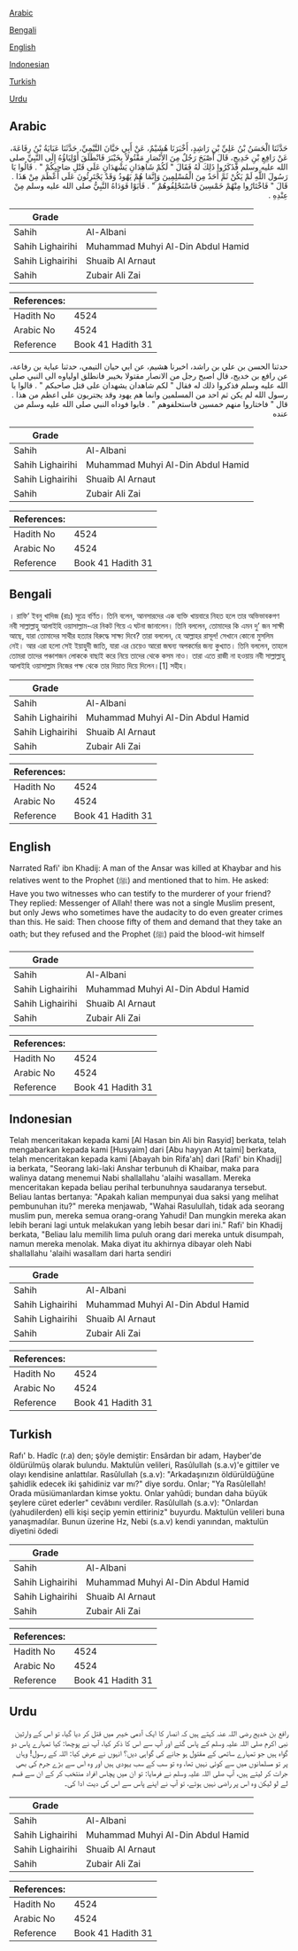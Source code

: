 [Arabic](#arabic)

[Bengali](#bengali)

[English](#english)

[Indonesian](#indonesian)

[Turkish](#turkish)

[Urdu](#urdu)

## Arabic


<div dir="rtl" lang="ar" style={{fontSize:'larger',backgroundColor:'#f8f9fa',padding:20}}>
حَدَّثَنَا الْحَسَنُ بْنُ عَلِيِّ بْنِ رَاشِدٍ، أَخْبَرَنَا هُشَيْمٌ، عَنْ أَبِي حَيَّانَ التَّيْمِيِّ، حَدَّثَنَا عَبَايَةُ بْنُ رِفَاعَةَ، عَنْ رَافِعِ بْنِ خَدِيجٍ، قَالَ أَصْبَحَ رَجُلٌ مِنَ الأَنْصَارِ مَقْتُولاً بِخَيْبَرَ فَانْطَلَقَ أَوْلِيَاؤُهُ إِلَى النَّبِيِّ صلى الله عليه وسلم فَذَكَرُوا ذَلِكَ لَهُ فَقَالَ ‏"‏ لَكُمْ شَاهِدَانِ يَشْهَدَانِ عَلَى قَتْلِ صَاحِبِكُمْ ‏"‏ ‏.‏ قَالُوا يَا رَسُولَ اللَّهِ لَمْ يَكُنْ ثَمَّ أَحَدٌ مِنَ الْمُسْلِمِينَ وَإِنَّمَا هُمْ يَهُودُ وَقَدْ يَجْتَرِئُونَ عَلَى أَعْظَمَ مِنْ هَذَا ‏.‏ قَالَ ‏"‏ فَاخْتَارُوا مِنْهُمْ خَمْسِينَ فَاسْتَحْلِفُوهُمْ ‏"‏ ‏.‏ فَأَبَوْا فَوَدَاهُ النَّبِيُّ صلى الله عليه وسلم مِنْ عِنْدِهِ ‏.‏
</div>
<div style={{backgroundColor:'#f8f9fa',padding:20, marginBottom: 10}}><table> <thead> <tr> <th>Grade</th> <th></th> </tr> </thead> <tbody> <tr><td>Sahih</td><td>Al-Albani</td></tr><tr><td>Sahih Lighairihi</td><td>Muhammad Muhyi Al-Din Abdul Hamid</td></tr><tr><td>Sahih Lighairihi</td><td>Shuaib Al Arnaut</td></tr><tr><td>Sahih</td><td>Zubair Ali Zai</td></tr></tbody></table><table> <thead> <tr> <th>References:</th> <th></th> </tr> </thead> <tbody><tr><td>Hadith No</td><td>4524</td></tr><tr><td>Arabic No</td><td>4524</td></tr><tr><td>Reference</td><td>Book 41 Hadith 31</td></tr></tbody></table></div>


<div dir="rtl" lang="ar" style={{fontSize:'larger',backgroundColor:'#f8f9fa',padding:20}}>
حدثنا الحسن بن علي بن راشد، اخبرنا هشيم، عن ابي حيان التيمي، حدثنا عباية بن رفاعة، عن رافع بن خديج، قال اصبح رجل من الانصار مقتولا بخيبر فانطلق اولياوه الى النبي صلى الله عليه وسلم فذكروا ذلك له فقال " لكم شاهدان يشهدان على قتل صاحبكم " . قالوا يا رسول الله لم يكن ثم احد من المسلمين وانما هم يهود وقد يجتريون على اعظم من هذا . قال " فاختاروا منهم خمسين فاستحلفوهم " . فابوا فوداه النبي صلى الله عليه وسلم من عنده
</div>
<div style={{backgroundColor:'#f8f9fa',padding:20, marginBottom: 10}}><table> <thead> <tr> <th>Grade</th> <th></th> </tr> </thead> <tbody> <tr><td>Sahih</td><td>Al-Albani</td></tr><tr><td>Sahih Lighairihi</td><td>Muhammad Muhyi Al-Din Abdul Hamid</td></tr><tr><td>Sahih Lighairihi</td><td>Shuaib Al Arnaut</td></tr><tr><td>Sahih</td><td>Zubair Ali Zai</td></tr></tbody></table><table> <thead> <tr> <th>References:</th> <th></th> </tr> </thead> <tbody><tr><td>Hadith No</td><td>4524</td></tr><tr><td>Arabic No</td><td>4524</td></tr><tr><td>Reference</td><td>Book 41 Hadith 31</td></tr></tbody></table></div>

## Bengali


<div dir="ltr" lang="bn" style={{fontSize:'larger',backgroundColor:'#f8f9fa',padding:20}}>
। রাফি‘ ইবনু খাদিজ (রাঃ) সূত্রে বর্ণিত। তিনি বলেন, আনসারদের এক ব্যক্তি খায়বারে নিহত হলে তার অভিভাবকগণ নবী সাল্লাল্লাহু আলাইহি ওয়াসাল্লাম-এর নিকট গিয়ে এ ঘটনা জানালেন। তিনি বললেন, তোমাদের কি এমন দু’ জন সাক্ষী আছে, যারা তোমাদের সাথীর হত্যার বিরুদ্ধে সাক্ষ্য দিবে? তারা বললেন, হে আল্লাহর রাসূল! সেখানে কোনো মুসলিম নেই। আর এরা হলো সেই ইয়াহুদী জাতি, যারা এর চেয়েও আরো জঘন্য অপকর্মের জন্য কুখ্যাত। তিনি বললেন, তাহলে তোমরা তাদের পঞ্চাশজন লোককে বাছাই করে নিয়ে তাদের থেকে কসম নাও। তারা এতে রাজী না হওয়ায় নবী সাল্লাল্লাহু আলাইহি ওয়াসাল্লাম নিজের পক্ষ থেকে তার দিয়াত দিয়ে দিলেন।[1] সহীহ।
</div>
<div style={{backgroundColor:'#f8f9fa',padding:20, marginBottom: 10}}><table> <thead> <tr> <th>Grade</th> <th></th> </tr> </thead> <tbody> <tr><td>Sahih</td><td>Al-Albani</td></tr><tr><td>Sahih Lighairihi</td><td>Muhammad Muhyi Al-Din Abdul Hamid</td></tr><tr><td>Sahih Lighairihi</td><td>Shuaib Al Arnaut</td></tr><tr><td>Sahih</td><td>Zubair Ali Zai</td></tr></tbody></table><table> <thead> <tr> <th>References:</th> <th></th> </tr> </thead> <tbody><tr><td>Hadith No</td><td>4524</td></tr><tr><td>Arabic No</td><td>4524</td></tr><tr><td>Reference</td><td>Book 41 Hadith 31</td></tr></tbody></table></div>

## English


<div dir="ltr" lang="en" style={{fontSize:'larger',backgroundColor:'#f8f9fa',padding:20}}>
Narrated Rafi' ibn Khadij: A man of the Ansar was killed at Khaybar and his relatives went to the Prophet (ﷺ) and mentioned that to him. He asked: Have you two witnesses who can testify to the murderer of your friend? They replied: Messenger of Allah! there was not a single Muslim present, but only Jews who sometimes have the audacity to do even greater crimes than this. He said: Then choose fifty of them and demand that they take an oath; but they refused and the Prophet (ﷺ) paid the blood-wit himself
</div>
<div style={{backgroundColor:'#f8f9fa',padding:20, marginBottom: 10}}><table> <thead> <tr> <th>Grade</th> <th></th> </tr> </thead> <tbody> <tr><td>Sahih</td><td>Al-Albani</td></tr><tr><td>Sahih Lighairihi</td><td>Muhammad Muhyi Al-Din Abdul Hamid</td></tr><tr><td>Sahih Lighairihi</td><td>Shuaib Al Arnaut</td></tr><tr><td>Sahih</td><td>Zubair Ali Zai</td></tr></tbody></table><table> <thead> <tr> <th>References:</th> <th></th> </tr> </thead> <tbody><tr><td>Hadith No</td><td>4524</td></tr><tr><td>Arabic No</td><td>4524</td></tr><tr><td>Reference</td><td>Book 41 Hadith 31</td></tr></tbody></table></div>

## Indonesian


<div dir="ltr" lang="id" style={{fontSize:'larger',backgroundColor:'#f8f9fa',padding:20}}>
Telah menceritakan kepada kami [Al Hasan bin Ali bin Rasyid] berkata, telah mengabarkan kepada kami [Husyaim] dari [Abu hayyan At taimi] berkata, telah menceritakan kepada kami [Abayah bin Rifa'ah] dari [Rafi' bin Khadij] ia berkata, "Seorang laki-laki Anshar terbunuh di Khaibar, maka para walinya datang menemui Nabi shallallahu 'alaihi wasallam. Mereka menceritakan kepada beliau perihal terbunuhnya saudaranya tersebut. Beliau lantas bertanya: "Apakah kalian mempunyai dua saksi yang melihat pembunuhan itu?" mereka menjawab, "Wahai Rasulullah, tidak ada seorang muslim pun, mereka semua orang-orang Yahudi! Dan mungkin mereka akan lebih berani lagi untuk melakukan yang lebih besar dari ini." Rafi' bin Khadij berkata, "Beliau lalu memilih lima puluh orang dari mereka untuk disumpah, namun mereka menolak. Maka diyat itu akhirnya dibayar oleh Nabi shallallahu 'alaihi wasallam dari harta sendiri
</div>
<div style={{backgroundColor:'#f8f9fa',padding:20, marginBottom: 10}}><table> <thead> <tr> <th>Grade</th> <th></th> </tr> </thead> <tbody> <tr><td>Sahih</td><td>Al-Albani</td></tr><tr><td>Sahih Lighairihi</td><td>Muhammad Muhyi Al-Din Abdul Hamid</td></tr><tr><td>Sahih Lighairihi</td><td>Shuaib Al Arnaut</td></tr><tr><td>Sahih</td><td>Zubair Ali Zai</td></tr></tbody></table><table> <thead> <tr> <th>References:</th> <th></th> </tr> </thead> <tbody><tr><td>Hadith No</td><td>4524</td></tr><tr><td>Arabic No</td><td>4524</td></tr><tr><td>Reference</td><td>Book 41 Hadith 31</td></tr></tbody></table></div>

## Turkish


<div dir="ltr" lang="tr" style={{fontSize:'larger',backgroundColor:'#f8f9fa',padding:20}}>
Rafı' b. Hadîc (r.a) den; şöyle demiştir: Ensârdan bir adam, Hayber'de öldürülmüş olarak bulundu. Maktulün velileri, Rasûlullah (s.a.v)'e gittiler ve olayı kendisine anlattılar. Rasûlullah (s.a.v): "Arkadaşınızın öldürüldüğüne şahidlik edecek iki şahidiniz var mı?" diye sordu. Onlar; "Ya Rasûlellah! Orada müsiümanlardan kimse yoktu. Onlar yahûdi; bundan daha büyük şeylere cüret ederler" cevâbını verdiler. Rasûlullah (s.a.v): "Onlardan (yahudilerden) elli kişi seçip yemin ettiriniz" buyurdu. Maktulün velileri buna yanaşmadılar. Bunun üzerine Hz, Nebi (s.a.v) kendi yanından, maktulün diyetini ödedi
</div>
<div style={{backgroundColor:'#f8f9fa',padding:20, marginBottom: 10}}><table> <thead> <tr> <th>Grade</th> <th></th> </tr> </thead> <tbody> <tr><td>Sahih</td><td>Al-Albani</td></tr><tr><td>Sahih Lighairihi</td><td>Muhammad Muhyi Al-Din Abdul Hamid</td></tr><tr><td>Sahih Lighairihi</td><td>Shuaib Al Arnaut</td></tr><tr><td>Sahih</td><td>Zubair Ali Zai</td></tr></tbody></table><table> <thead> <tr> <th>References:</th> <th></th> </tr> </thead> <tbody><tr><td>Hadith No</td><td>4524</td></tr><tr><td>Arabic No</td><td>4524</td></tr><tr><td>Reference</td><td>Book 41 Hadith 31</td></tr></tbody></table></div>

## Urdu


<div dir="rtl" lang="ur" style={{fontSize:'larger',backgroundColor:'#f8f9fa',padding:20}}>
رافع بن خدیج رضی اللہ عنہ کہتے ہیں کہ انصار کا ایک آدمی خیبر میں قتل کر دیا گیا، تو اس کے وارثین نبی اکرم صلی اللہ علیہ وسلم کے پاس گئے اور آپ سے اس کا ذکر کیا، آپ نے پوچھا: کیا تمہارے پاس دو گواہ ہیں جو تمہارے ساتھی کے مقتول ہو جانے کی گواہی دیں؟ انہوں نے عرض کیا: اللہ کے رسول! وہاں پر تو مسلمانوں میں سے کوئی نہیں تھا، وہ تو سب کے سب یہودی ہیں اور وہ اس سے بڑے جرم کی بھی جرات کر لیتے ہیں، آپ صلی اللہ علیہ وسلم نے فرمایا: تو ان میں پچاس افراد منتخب کر کے ان سے قسم لے لو لیکن وہ اس پر راضی نہیں ہوئے، تو آپ نے اپنے پاس سے اس کی دیت ادا کی۔
</div>
<div style={{backgroundColor:'#f8f9fa',padding:20, marginBottom: 10}}><table> <thead> <tr> <th>Grade</th> <th></th> </tr> </thead> <tbody> <tr><td>Sahih</td><td>Al-Albani</td></tr><tr><td>Sahih Lighairihi</td><td>Muhammad Muhyi Al-Din Abdul Hamid</td></tr><tr><td>Sahih Lighairihi</td><td>Shuaib Al Arnaut</td></tr><tr><td>Sahih</td><td>Zubair Ali Zai</td></tr></tbody></table><table> <thead> <tr> <th>References:</th> <th></th> </tr> </thead> <tbody><tr><td>Hadith No</td><td>4524</td></tr><tr><td>Arabic No</td><td>4524</td></tr><tr><td>Reference</td><td>Book 41 Hadith 31</td></tr></tbody></table></div>